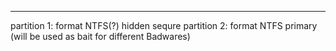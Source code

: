 ---
partition 1: format NTFS(?) hidden sequre
partition 2: format NTFS primary (will be used as bait for different Badwares)
